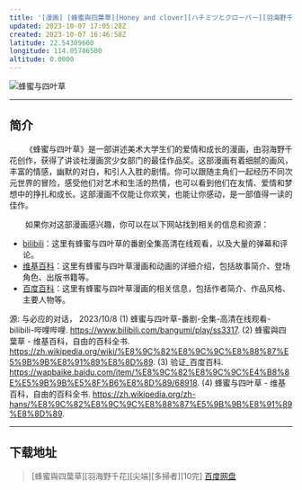 ```yaml
---
title: '[漫画] [蜂蜜與四葉草][Honey and clover][ハチミツとクローバー][羽海野千花][2002年][10卷][完结][下载]'
updated: 2023-10-07 17:05:28Z
created: 2023-10-07 16:46:58Z
latitude: 22.54309600
longitude: 114.05786500
altitude: 0.0000
---
```


![蜂蜜与四叶草](https://jsd.cdn.zzko.cn/gh/shuiwudengli/images@master/1236+++.1wcmral3khcw.webp)
***
## 简介
&emsp;&emsp;《蜂蜜与四叶草》是一部讲述美术大学生们的爱情和成长的漫画，由羽海野千花创作，获得了讲谈社漫画赏少女部门的最佳作品奖。这部漫画有着细腻的画风，丰富的情感，幽默的对白，和引人入胜的剧情。你可以跟随主角们一起经历不同次元世界的冒险，感受他们对艺术和生活的热情，也可以看到他们在友情、爱情和梦想中的挣扎和成长。这部漫画不仅能让你欢笑，也能让你感动，是一部值得一读的佳作。

&emsp;&emsp;如果你对这部漫画感兴趣，你可以在以下网站找到相关的信息和资源：

- [bilibili](^1^)：这里有蜂蜜与四叶草的番剧全集高清在线观看，以及大量的弹幕和评论。
- [维基百科](^2^)：这里有蜂蜜与四叶草漫画和动画的详细介绍，包括故事简介、登场角色、出版书籍等。
- [百度百科](^3^)：这里有蜂蜜与四叶草漫画的相关信息，包括作者简介、作品风格、主要人物等。

源: 与必应的对话， 2023/10/8
(1) 蜂蜜与四叶草-番剧-全集-高清在线观看-bilibili-哔哩哔哩. https://www.bilibili.com/bangumi/play/ss3317.
(2) 蜂蜜與四葉草 - 维基百科，自由的百科全书. https://zh.wikipedia.org/wiki/%E8%9C%82%E8%9C%9C%E8%88%87%E5%9B%9B%E8%91%89%E8%8D%89.
(3) 验证_百度百科. https://wapbaike.baidu.com/item/%E8%9C%82%E8%9C%9C%E4%B8%8E%E5%9B%9B%E5%8F%B6%E8%8D%89/68918.
(4) 蜂蜜与四叶草 - 维基百科，自由的百科全书. https://zh.wikipedia.org/zh-hans/%E8%9C%82%E8%9C%9C%E8%88%87%E5%9B%9B%E8%91%89%E8%8D%89.
* * *
## 下载地址
> [蜂蜜與四葉草][羽海野千花][尖端][多掃者][10完]
> [百度网盘](https://pan.baidu.com/s/1Fy9wmvTWjg-Rmic7qledXw)